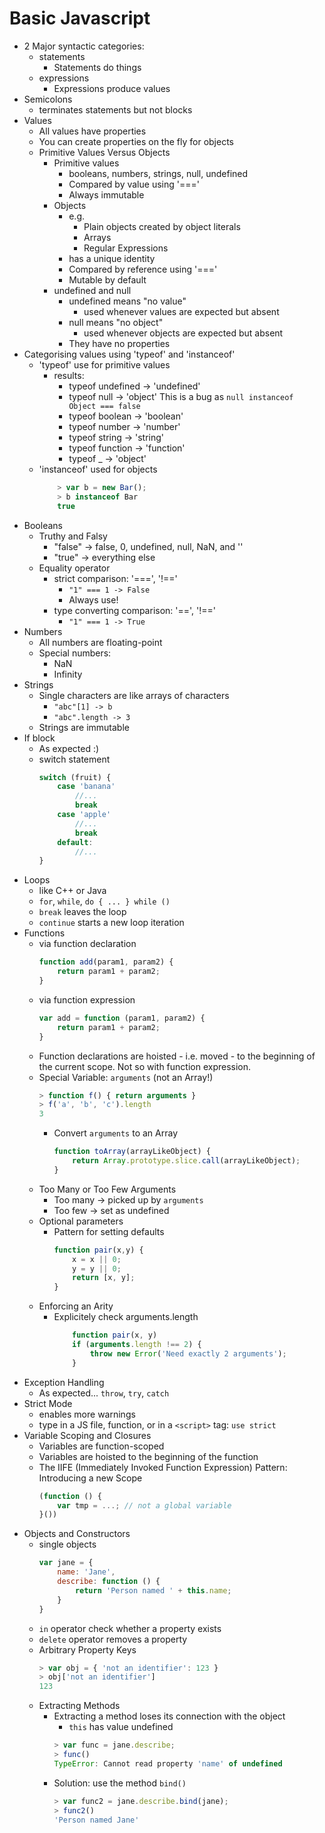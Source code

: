 # Basic Javascript

- 2 Major syntactic categories: 
    - statements 
        - Statements do things
    - expressions
        - Expressions produce values
- Semicolons
    - terminates statements but not blocks
- Values
    - All values have properties
    - You can create properties on the fly for objects
    - Primitive Values Versus Objects
        - Primitive values
            - booleans, numbers, strings, null, undefined
            - Compared by value using '==='
            - Always immutable
       - Objects
            - e.g.
                - Plain objects created by object literals
                - Arrays
                - Regular Expressions
            - has a unique identity 
            - Compared by reference using '==='
            - Mutable by default
        - undefined and null
            - undefined means "no value"
                - used whenever values are expected but absent
            - null means "no object"
                - used whenever objects are expected but absent
            - They have no properties
- Categorising values using 'typeof' and 'instanceof'
    - 'typeof' use for primitive values
        - results:
            - typeof undefined -> 'undefined'
            - typeof null      -> 'object'
                This is a bug as `null instanceof Object === false`
            - typeof boolean   -> 'boolean'
            - typeof number    -> 'number'
            - typeof string    -> 'string'
            - typeof function  -> 'function'
            - typeof _         -> 'object'
    - 'instanceof' used for objects
        ```javascript
            > var b = new Bar();
            > b instanceof Bar
            true
        ```
- Booleans
    - Truthy and Falsy
        - "false" -> false, 0, undefined, null, NaN, and ''
        - "true"  -> everything else
    - Equality operator
        - strict comparison: '===', '!=='
            - ` "1" === 1 -> False `
            - Always use!
        - type converting comparison: '==', '!=='
            - ` "1" === 1 -> True `
- Numbers
    - All numbers are floating-point
    - Special numbers:
        - NaN
        - Infinity
- Strings
    - Single characters are like arrays of characters
        - `"abc"[1] -> b`
        - `"abc".length -> 3`
    - Strings are immutable
- If block
    - As expected :)
    - switch statement
        ```javascript
        switch (fruit) {
            case 'banana'
                //...
                break
            case 'apple'
                //...
                break
            default:
                //...
        }
        ```
- Loops
    - like C++ or Java
    - `for`, `while`, `do { ... } while ()`
    - `break` leaves the loop
    - `continue` starts a new loop iteration
- Functions
    - via function declaration
        ```javascript
        function add(param1, param2) {
            return param1 + param2;
        }
        ```
    - via function expression
        ```javascript
        var add = function (param1, param2) {
            return param1 + param2;
        }
        ```
    - Function declarations are hoisted - i.e. moved - to the beginning of the current scope. Not so with function expression.
    - Special Variable: `arguments` (not an Array!)
        ```javascript
        > function f() { return arguments }
        > f('a', 'b', 'c').length 
        3
        ```
        - Convert `arguments` to an Array 
            ```javascript
            function toArray(arrayLikeObject) {
                return Array.prototype.slice.call(arrayLikeObject);
            }
            ```
    - Too Many or Too Few Arguments
        - Too many -> picked up by `arguments`
        - Too few  -> set as undefined
    - Optional parameters
        - Pattern for setting defaults
            ```javascript
            function pair(x,y) {
                x = x || 0;
                y = y || 0;
                return [x, y];
            }
            ```
    - Enforcing an Arity
        - Explicitely check arguments.length
            ```javascript
                function pair(x, y)
                if (arguments.length !== 2) {
                    throw new Error('Need exactly 2 arguments');
                }
            ```
- Exception Handling
    - As expected... `throw`, `try`, `catch`
- Strict Mode
    - enables more warnings
    - type in a JS file, function, or in a `<script>` tag:
        `use strict`
- Variable Scoping and Closures
    - Variables are function-scoped
    - Variables are hoisted to the beginning of the function
    - The IIFE (Immediately Invoked Function Expression) Pattern: Introducing a new Scope
        ```javascript
        (function () {
            var tmp = ...; // not a global variable
        }())
        ```
- Objects and Constructors
    - single objects
        ```javascript 
        var jane = {
            name: 'Jane',
            describe: function () {
                return 'Person named ' + this.name;
            }
        }
        ```
    - `in` operator check whether a property exists
    - `delete` operator removes a property
    - Arbitrary Property Keys
        ```javascript
        > var obj = { 'not an identifier': 123 }
        > obj['not an identifier']
        123
        ```
    - Extracting Methods
        - Extracting a method loses its connection with the object
            - `this` has value undefined
            ```javascript
            > var func = jane.describe;
            > func()
            TypeError: Cannot read property 'name' of undefined
            ```
        - Solution: use the method `bind()`
            ```javascript
            > var func2 = jane.describe.bind(jane);
            > func2()
            'Person named Jane'
            ```
    











